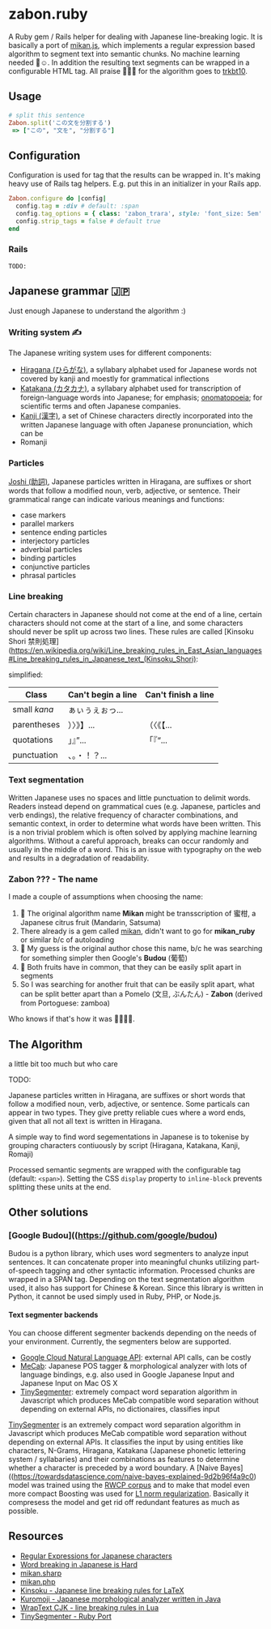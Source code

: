 # zabon.ruby

A Ruby gem / Rails helper for dealing with Japanese line-breaking logic. It is basically a port of [mikan.js](https://github.com/trkbt10/mikan.js), which implements a regular expression based algorithm to segment text into semantic chunks. No machine learning needed 🤖☺️. In addition the resulting text segments can be wrapped in a configurable HTML tag. All praise 👏👏👏 for the algorithm goes to [trkbt10](https://github.com/trkbt10).

## Usage
``` ruby
# split this sentence
Zabon.split('この文を分割する')
 => ["この", "文を", "分割する"]

```

## Configuration

Configuration is used for tag that the results can be wrapped in. It's making heavy use of Rails tag helpers.
E.g. put this in an initializer in your Rails app.

``` ruby
Zabon.configure do |config|
  config.tag = :div # default: :span
  config.tag_options = { class: 'zabon_trara', style: 'font_size: 5em' } # default:  { class: 'zabon', style: 'display: inline-block' }
  config.strip_tags = false # default true
end
```

### Rails

```
TODO:
```

## Japanese grammar 🇯🇵

Just enough Japanese to understand the algorithm :)

### Writing system ✍️

The Japanese writing system uses for different components:

* [Hiragana (ひらがな)](https://en.wikipedia.org/wiki/Hiragana), a syllabary alphabet used for Japanese words not covered by kanji and moestly for grammatical inflections
* [Katakana (カタカナ)](https://en.wikipedia.org/wiki/Katakana), a syllabary alphabet used for transcription of foreign-language words into Japanese; for emphasis; [onomatopoeia](https://en.wikipedia.org/wiki/Onomatopoeia); for scientific terms and often Japanese companies.
* [Kanji (漢字)](https://en.wikipedia.org/wiki/Kanji), a set of Chinese characters directly incorporated into the written Japanese language with often Japanese pronunciation, which can be
* Romanji

### Particles

[Joshi (助詞)](https://en.wikipedia.org/wiki/Japanese_particles), Japanese particles written in Hiragana, are suffixes or short words that follow a modified noun, verb, adjective, or sentence. Their grammatical range can indicate various meanings and functions:

* case markers
* parallel markers
* sentence ending particles
* interjectory particles
* adverbial particles
* binding particles
* conjunctive particles
* phrasal particles

### Line breaking

Certain characters in Japanese should not come at the end of a line, certain characters should not come at the start of a line, and some characters should never be split up across two lines. These rules are called [Kinsoku Shori 禁則処理](https://en.wikipedia.org/wiki/Line_breaking_rules_in_East_Asian_languages#Line_breaking_rules_in_Japanese_text_(Kinsoku_Shori):

simplified:

| Class | Can't begin a line | Can't finish a line |
|-------|--------------------|---------------------|
| small _kana_ | ぁぃぅぇぉっ... |                  |
| parentheses  | ）〉》】...     | （〈《【...        |
| quotations   | 」』”...       | 「『“...           |
| punctuation  | 、。・！？...   |               |

### Text segmentation

Written Japanese uses no spaces and little punctuation to delimit words. Readers instead depend on grammatical cues (e.g. Japanese, particles and verb endings), the relative frequency of character combinations, and semantic context, in order to determine what words have been written. This is a non trivial problem which is often solved by applying machine learning algorithms. Without a careful approach, breaks can occur randomly and usually in the middle of a word. This is an issue with typography on the web and results in a degradation of readability.

### Zabon ??? - The name

I made a couple of assumptions when choosing the name:
1. 🍊 The original algorithm name **Mikan** might be transscription of 蜜柑, a Japanese citrus fruit (Mandarin, Satsuma)
2. There already is a gem called [mikan](https://rubygems.org/gems/mikan), didn't want to go for **mikan_ruby** or similar b/c of autoloading
3. 🍇 My guess is the original author chose this name, b/c he was searching for something simpler then Google's **Budou** (葡萄)
4. 🔪 Both fruits have in common, that they can be easily split apart in segments
5. So I was searching for another fruit that can be easily split apart, what can be split better apart than a Pomelo (文旦, ぶんたん) -  **Zabon** (derived from Portoguese: zamboa)

Who knows if that's how it was 🤷🏻‍♂️😂.

## The Algorithm

a little bit too much but who care

TODO:

Japanese particles written in Hiragana, are suffixes or short words that follow a modified noun, verb, adjective, or sentence.
Some particals can appear in two types. They give pretty reliable cues where a word ends, given that all not all text is written in Hiragana.

A simple way to find word segementations in Japanese is to tokenise by grouping characters contiuously by script (Hiragana, Katakana, Kanji, Romaji)

Processed semantic segments are wrapped with the configurable tag (default: `<span>`). Setting the CSS `display` property to `inline-block` prevents splitting these units at the end.

## Other solutions
### [Google Budou]((https://github.com/google/budou)

Budou is a python library, which uses word segmenters to analyze input sentences. It can  concatenate proper into meaningful chunks utilizing part-of-speech tagging and other syntactic information. Processed chunks are wrapped in a SPAN tag. Depending on the text segmentation algorithm used, it also has support for Chinese & Korean. Since this library is written in Python, it cannot be used simply used in Ruby, PHP, or Node.js.

#### Text segmenter backends
You can choose different segmenter backends depending on the needs of your environment. Currently, the segmenters below are supported.

* [Google Cloud Natural Language API](https://cloud.google.com/natural-language/): external API calls, can be costly
* [MeCab](https://taku910.github.io/mecab/): Japanese POS tagger & morphological analyzer with lots of language bindings, e.g. also used in Google Japanese Input and Japanese Input on Mac OS X
* [TinySegmenter](http://chasen.org/~taku/software/TinySegmenter/): extremely compact word separation algorithm in Javascript which produces MeCab compatible word separation without depending on external APIs, no dictionaires, classifies input

[TinySegmenter](http://chasen.org/~taku/software/TinySegmenter/) is an extremely compact word separation algorithm in Javascript which produces MeCab compatible word separation without depending on external APIs. It classifies the input by using entities like characters, N-Grams, Hiragana, Katakana (Japanese phonetic lettering system / syllabaries) and their combinations as features to determine whether a character is preceded by a word boundary. A [Naive Bayes]((https://towardsdatascience.com/naive-bayes-explained-9d2b96f4a9c0) model was trained using the [RWCP corpus](http://research.nii.ac.jp/src/en/list.html) and to make that model even more compact Boosting was used for [L1 norm regularization](https://blog.mlreview.com/l1-norm-regularization-and-sparsity-explained-for-dummies-5b0e4be3938a). Basically it compresess the model and get rid off redundant features as much as possible.

## Resources

* [Regular Expressions for Japanese characters](https://gist.github.com/terrancesnyder/1345094)
* [Word breaking in Japanese is Hard](https://docs.microsoft.com/en-us/archive/blogs/jonasbar/word-breaking-japanese-is-hard)
* [mikan.sharp](https://github.com/YoungjaeKim/mikan.sharp)
* [mikan.php](https://github.com/sters/mikan.php)
* [Kinsoku - Japanese line breaking rules for LaTeX](https://github.com/jamesohortle/kinsoku)
* [Kuromoji - Japanese morphological analyzer written in Java](https://www.atilika.org/)
* [WrapText CJK - line breaking rules in Lua](https://github.com/subsoap/wraptext)
* [TinySegmenter - Ruby Port](https://github.com/6/tiny_segmenter)
